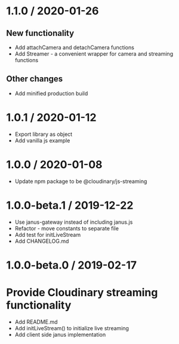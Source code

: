 1.1.0 / 2020-01-26
==================

New functionality
-----------------
* Add attachCamera and detachCamera functions
* Add Streamer - a convenient wrapper for camera and streaming functions

Other changes
-------------
* Add minified production build


 1.0.1 / 2020-01-12
===================

  * Export library as object
  * Add vanilla js example

1.0.0 / 2020-01-08
=========================
  * Update npm package to be @cloudinary/js-streaming
  
1.0.0-beta.1 / 2019-12-22
=========================
  * Use janus-gateway instead of including janus.js
  * Refactor - move constants to separate file
  * Add test for initLiveStream
  * Add CHANGELOG.md
  
1.0.0-beta.0 / 2019-02-17
=========================

# Provide Cloudinary streaming functionality

  * Add README.md
 * Add initLiveStream() to initialize live streaming 
  * Add client side janus implementation
